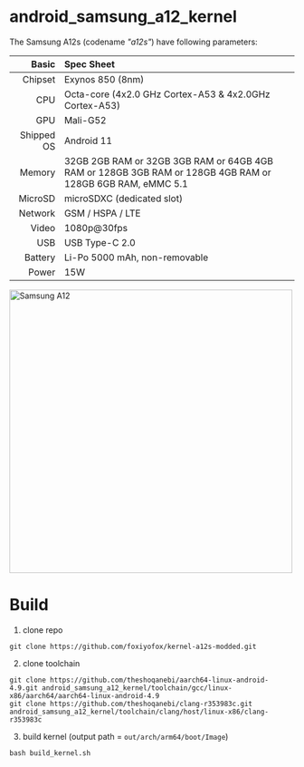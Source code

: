 #  android_samsung_a12_kernel
The Samsung A12s (codename _"a12s"_) have following parameters:

Basic                   | Spec Sheet
-----------------------:|:-------------------------
Chipset					| Exynos 850 (8nm)
CPU                     | Octa-core (4x2.0 GHz Cortex-A53 & 4x2.0GHz Cortex-A53)
GPU                     | Mali-G52
Shipped OS				| Android 11
Memory                  | 32GB 2GB RAM or 32GB 3GB RAM or 64GB 4GB RAM or 128GB 3GB RAM or 128GB 4GB RAM or 128GB 6GB RAM, eMMC 5.1
MicroSD                 | microSDXC (dedicated slot)
Network                 | GSM / HSPA / LTE
Video                   | 1080p@30fps
USB                     | USB Type-C 2.0
Battery 				| Li-Po 5000 mAh, non-removable
Power                   | 15W


<img src="device.png" alt="Samsung A12" style="height: 500px; width:500px;"/>

# Build
1. clone repo
```
git clone https://github.com/foxiyofox/kernel-a12s-modded.git
```
2. clone toolchain
```
git clone https://github.com/theshoqanebi/aarch64-linux-android-4.9.git android_samsung_a12_kernel/toolchain/gcc/linux-x86/aarch64/aarch64-linux-android-4.9
git clone https://github.com/theshoqanebi/clang-r353983c.git android_samsung_a12_kernel/toolchain/clang/host/linux-x86/clang-r353983c
```
3. build kernel (output path = `out/arch/arm64/boot/Image`)
```
bash build_kernel.sh
```
